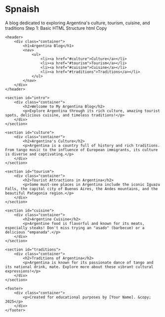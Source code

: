 # Spnaish
A blog dedicated to exploring Argentina's culture, tourism, cuisine, and traditions
Step 1: Basic HTML Structure
html
Copy
<!DOCTYPE html>
<html lang="en">
<head>
    <meta charset="UTF-8">
    <meta name="viewport" content="width=device-width, initial-scale=1.0">
    <title>Argentina Blog</title>
    <link rel="stylesheet" href="style.css">
</head>
<body>

    <header>
        <div class="container">
            <h1>Argentina Blog</h1>
            <nav>
                <ul>
                    <li><a href="#culture">Culture</a></li>
                    <li><a href="#tourism">Tourism</a></li>
                    <li><a href="#cuisine">Cuisine</a></li>
                    <li><a href="#traditions">Traditions</a></li>
                </ul>
            </nav>
        </div>
    </header>

    <section id="intro">
        <div class="container">
            <h2>Welcome to My Argentina Blog</h2>
            <p>Explore Argentina through its rich culture, amazing tourist spots, delicious cuisine, and timeless traditions!</p>
        </div>
    </section>

    <section id="culture">
        <div class="container">
            <h2>Argentina's Culture</h2>
            <p>Argentina is a country full of history and rich traditions. From tango music to the influence of European immigrants, its culture is diverse and captivating.</p>
        </div>
    </section>

    <section id="tourism">
        <div class="container">
            <h2>Tourist Attractions in Argentina</h2>
            <p>Some must-see places in Argentina include the iconic Iguazu Falls, the capital city of Buenos Aires, the Andes mountains, and the beautiful Patagonia region.</p>
        </div>
    </section>

    <section id="cuisine">
        <div class="container">
            <h2>Argentine Cuisine</h2>
            <p>Argentine food is flavorful and known for its meats, especially steaks! Don't miss trying an "asado" (barbecue) or a delicious "empanada".</p>
        </div>
    </section>

    <section id="traditions">
        <div class="container">
            <h2>Traditions of Argentina</h2>
            <p>Argentina is known for its passionate dance of tango and its national drink, mate. Explore more about these vibrant cultural expressions!</p>
        </div>
    </section>

    <footer>
        <div class="container">
            <p>Created for educational purposes by [Your Name]. &copy; 2025</p>
        </div>
    </footer>

</body>
</html>
